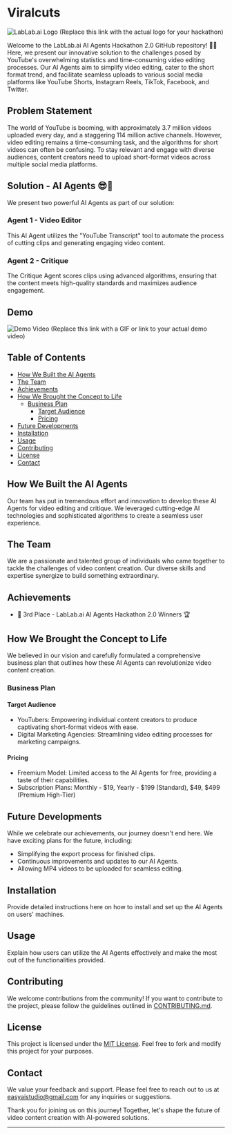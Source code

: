 # Viralcuts

![LabLab.ai Logo](https://example.com/path/to/logo.png) (Replace this link with the actual logo for your hackathon)

Welcome to the LabLab.ai AI Agents Hackathon 2.0 GitHub repository! 🚀🤖 Here, we present our innovative solution to the challenges posed by YouTube's overwhelming statistics and time-consuming video editing processes. Our AI Agents aim to simplify video editing, cater to the short format trend, and facilitate seamless uploads to various social media platforms like YouTube Shorts, Instagram Reels, TikTok, Facebook, and Twitter.

## Problem Statement

The world of YouTube is booming, with approximately 3.7 million videos uploaded every day, and a staggering 114 million active channels. However, video editing remains a time-consuming task, and the algorithms for short videos can often be confusing. To stay relevant and engage with diverse audiences, content creators need to upload short-format videos across multiple social media platforms.

## Solution - AI Agents 😎🙌

We present two powerful AI Agents as part of our solution:

### Agent 1 - Video Editor

This AI Agent utilizes the "YouTube Transcript" tool to automate the process of cutting clips and generating engaging video content.

### Agent 2 - Critique

The Critique Agent scores clips using advanced algorithms, ensuring that the content meets high-quality standards and maximizes audience engagement.

## Demo

![Demo Video](https://example.com/path/to/demo-video.gif) (Replace this link with a GIF or link to your actual demo video)

## Table of Contents

- [How We Built the AI Agents](#how-we-built-the-ai-agents)
- [The Team](#the-team)
- [Achievements](#achievements)
- [How We Brought the Concept to Life](#how-we-brought-the-concept-to-life)
  - [Business Plan](#business-plan)
    - [Target Audience](#target-audience)
    - [Pricing](#pricing)
- [Future Developments](#future-developments)
- [Installation](#installation)
- [Usage](#usage)
- [Contributing](#contributing)
- [License](#license)
- [Contact](#contact)

## How We Built the AI Agents

Our team has put in tremendous effort and innovation to develop these AI Agents for video editing and critique. We leveraged cutting-edge AI technologies and sophisticated algorithms to create a seamless user experience.

## The Team

We are a passionate and talented group of individuals who came together to tackle the challenges of video content creation. Our diverse skills and expertise synergize to build something extraordinary.

## Achievements

- 🥉 3rd Place - LabLab.ai AI Agents Hackathon 2.0 Winners 🏆

## How We Brought the Concept to Life

We believed in our vision and carefully formulated a comprehensive business plan that outlines how these AI Agents can revolutionize video content creation.

### Business Plan

#### Target Audience

- YouTubers: Empowering individual content creators to produce captivating short-format videos with ease.
- Digital Marketing Agencies: Streamlining video editing processes for marketing campaigns.

#### Pricing

- Freemium Model: Limited access to the AI Agents for free, providing a taste of their capabilities.
- Subscription Plans: Monthly - $19, Yearly - $199 (Standard), $49, $499 (Premium High-Tier)

## Future Developments

While we celebrate our achievements, our journey doesn't end here. We have exciting plans for the future, including:

- Simplifying the export process for finished clips.
- Continuous improvements and updates to our AI Agents.
- Allowing MP4 videos to be uploaded for seamless editing.

## Installation

Provide detailed instructions here on how to install and set up the AI Agents on users' machines.

## Usage

Explain how users can utilize the AI Agents effectively and make the most out of the functionalities provided.

## Contributing

We welcome contributions from the community! If you want to contribute to the project, please follow the guidelines outlined in [CONTRIBUTING.md](CONTRIBUTING.md).

## License

This project is licensed under the [MIT License](LICENSE). Feel free to fork and modify this project for your purposes.

## Contact

We value your feedback and support. Please feel free to reach out to us at easyaistudio@gmail.com for any inquiries or suggestions.

Thank you for joining us on this journey! Together, let's shape the future of video content creation with AI-powered solutions.

---
